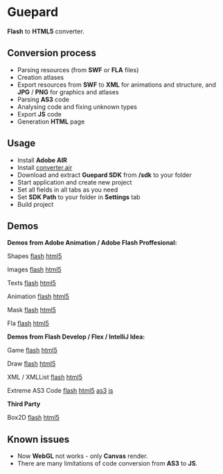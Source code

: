 # Guepard 
**Flash** to **HTML5** converter.   

## Conversion process
- Parsing resources (from **SWF** or **FLA** files)
- Creation atlases
- Export resources from **SWF** to **XML** for animations and structure, and **JPG** / **PNG** for graphics and atlases
- Parsing **AS3** code
- Analysing code and fixing unknown types
- Export **JS** code
- Generation **HTML** page

## Usage
- Install **Adobe AIR**
- Install [converter.air](https://github.com/AntonovSergey2211/guepard/blob/master/air/converter.air)
- Download and extract **Guepard SDK** from **/sdk** to your folder
- Start application and create new project
- Set all fields in all tabs as you need
- Set **SDK Path** to your folder in **Settings** tab
- Build project

## Demos

**Demos from Adobe Animation / Adobe Flash Proffesional:**

Shapes
[flash](https://antonovsergey2211.github.io/guepard/demo/shapes/shapes.swf)
[html5](https://antonovsergey2211.github.io/guepard/demo/shapes/build/)

Images
[flash](https://antonovsergey2211.github.io/guepard/demo/images/images.swf)
[html5](https://antonovsergey2211.github.io/guepard/demo/images/build/)

Texts
[flash](https://antonovsergey2211.github.io/guepard/demo/texts/texts.swf)
[html5](https://antonovsergey2211.github.io/guepard/demo/texts/build/)

Animation
[flash](https://antonovsergey2211.github.io/guepard/demo/animation/animation.swf)
[html5](https://antonovsergey2211.github.io/guepard/demo/animation/build/)

Mask
[flash](https://antonovsergey2211.github.io/guepard/demo/mask/mask.swf)
[html5](https://antonovsergey2211.github.io/guepard/demo/mask/build/)

Fla 
[flash](https://antonovsergey2211.github.io/guepard/demo/fla/fla.swf)
[html5](https://antonovsergey2211.github.io/guepard/demo/fla/build/)

**Demos from Flash Develop / Flex / IntelliJ Idea:**

Game 
[flash](https://antonovsergey2211.github.io/guepard/demo/game/bin/match3.swf)
[html5](https://antonovsergey2211.github.io/guepard/demo/game/build/)

Draw 
[flash](https://antonovsergey2211.github.io/guepard/demo/draw/out/production/draw/Main.swf)
[html5](https://antonovsergey2211.github.io/guepard/demo/draw/build)

XML / XMLList 
[flash](https://antonovsergey2211.github.io/guepard/demo/xml/out/production/xml/Main.swf)
[html5](https://antonovsergey2211.github.io/guepard/demo/xml/build)

Extreme AS3 Code 
[flash](https://antonovsergey2211.github.io/guepard/demo/extreme/out/production/extreme/Main.swf) 
[html5](https://antonovsergey2211.github.io/guepard/demo/extreme/build) 
[as3](https://github.com/AntonovSergey2211/guepard/blob/master/demo/extreme/src/Main.as) 
[js](https://github.com/AntonovSergey2211/guepard/blob/master/demo/extreme/build/js/Main.js) 

**Third Party**

Box2D
[flash](https://antonovsergey2211.github.io/guepard/demo/box2d/out/production/box2d/Main.swf)
[html5](https://antonovsergey2211.github.io/guepard/demo/box2d/build)

## Known issues
- Now **WebGL** not works - only **Canvas** render.
- There are many limitations of code conversion from **AS3** to **JS**.
